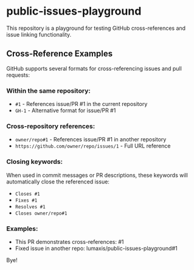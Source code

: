 # public-issues-playground

This repository is a playground for testing GitHub cross-references and issue linking functionality.

## Cross-Reference Examples

GitHub supports several formats for cross-referencing issues and pull requests:

### Within the same repository:
- `#1` - References issue/PR #1 in the current repository
- `GH-1` - Alternative format for issue/PR #1

### Cross-repository references:
- `owner/repo#1` - References issue/PR #1 in another repository
- `https://github.com/owner/repo/issues/1` - Full URL reference

### Closing keywords:
When used in commit messages or PR descriptions, these keywords will automatically close the referenced issue:
- `Closes #1`
- `Fixes #1` 
- `Resolves #1`
- `Closes owner/repo#1`

### Examples:
- This PR demonstrates cross-references: #1
- Fixed issue in another repo: lumaxis/public-issues-playground#1

Bye!
